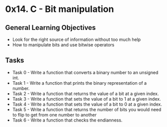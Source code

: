 # 0x14. C - Bit manipulation

## General Learning Objectives
* Look for the right source of information without too much help
* How to manipulate bits and use bitwise operators

## Tasks
* Task 0 - Write a function that converts a binary number to an unsigned int.
* Task 1 - Write a function that prints the binary representation of a number.
* Task 2 - Write a function that returns the value of a bit at a given index.
* Task 3 - Write a function that sets the value of a bit to 1 at a given index.
* Task 4 - Write a function that sets the value of a bit to 0 at a given index.
* Task 5 - Write a function that returns the number of bits you would need to flip to get from one number to another
* Task 6 - Write a function that checks the endianness.
